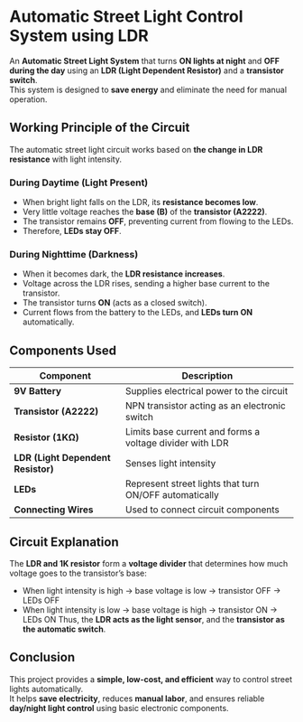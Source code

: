 # Automatic Street Light Control System using LDR
An **Automatic Street Light System** that turns **ON lights at night** and **OFF during the day** using an **LDR (Light Dependent Resistor)** and a **transistor switch**.  
This system is designed to **save energy** and eliminate the need for manual operation.

## Working Principle of the Circuit
The automatic street light circuit works based on **the change in LDR resistance** with light intensity.
### During Daytime (Light Present)
- When bright light falls on the LDR, its **resistance becomes low**.  
- Very little voltage reaches the **base (B)** of the **transistor (A2222)**.  
- The transistor remains **OFF**, preventing current from flowing to the LEDs.  
- Therefore, **LEDs stay OFF**.
### During Nighttime (Darkness)
- When it becomes dark, the **LDR resistance increases**.  
- Voltage across the LDR rises, sending a higher base current to the transistor.  
- The transistor turns **ON** (acts as a closed switch).  
- Current flows from the battery to the LEDs, and **LEDs turn ON** automatically.
  
## Components Used
| Component | Description |
|------------|-------------|
| **9V Battery** | Supplies electrical power to the circuit |
| **Transistor (A2222)** | NPN transistor acting as an electronic switch |
| **Resistor (1KΩ)** | Limits base current and forms a voltage divider with LDR |
| **LDR (Light Dependent Resistor)** | Senses light intensity |
| **LEDs** | Represent street lights that turn ON/OFF automatically |
| **Connecting Wires** | Used to connect circuit components |

## Circuit Explanation
The **LDR and 1K resistor** form a **voltage divider** that determines how much voltage goes to the transistor’s base:
- When light intensity is high → base voltage is low → transistor OFF → LEDs OFF  
- When light intensity is low → base voltage is high → transistor ON → LEDs ON
Thus, the **LDR acts as the light sensor**, and the **transistor as the automatic switch**.

## Conclusion
This project provides a **simple, low-cost, and efficient** way to control street lights automatically.  
It helps **save electricity**, reduces **manual labor**, and ensures reliable **day/night light control** using basic electronic components.


